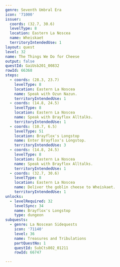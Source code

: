 ```yaml
---
genre: Seventh Umbral Era
icon: '71000'
issuer:
  coords: (32.7, 30.6)
  levelType: 8
  location: Eastern La Noscea
  name: Wheiskaet
  territoryIntendedUse: 1
layout: quest
level: 32
name: The Things We Do for Cheese
output: false
questId: GaiUsb201_00832
rowId: 66368
steps:
  - coords: (28.3, 23.7)
    levelType: 8
    location: Eastern La Noscea
    name: Speak with Ozun Nazun.
    territoryIntendedUse: 1
  - coords: (14.8, 24.5)
    levelType: 8
    location: Eastern La Noscea
    name: Speak with Brayflox Alltalks.
    territoryIntendedUse: 1
  - coords: (10.7, 6.5)
    levelType: 51
    location: Brayflox's Longstop
    name: Enter Brayflox's Longstop.
    territoryIntendedUse: 3
  - coords: (14.8, 24.5)
    levelType: 8
    location: Eastern La Noscea
    name: Speak with Brayflox Alltalks.
    territoryIntendedUse: 1
  - coords: (32.7, 30.6)
    levelType: 8
    location: Eastern La Noscea
    name: Deliver the goblin cheese to Wheiskaet.
    territoryIntendedUse: 1
unlocks:
  - levelRequired: 32
    levelSync: 34
    name: Brayflox's Longstop
    type: dungeon
subquests:
  - genre: La Noscean Sidequests
    icon: '71140'
    level: 36
    name: Treasures and Tribulations
    partQuestNo: 1
    questId: SubCts802_01211
    rowId: 66747

---
```

